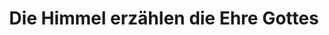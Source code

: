 ---
title: Die Himmel erzählen die Ehre Gottes
composer: Heinrich Schütz (1585-1672)
duration: 3 Minuten
instrumentation: Chor, 6-stimmig
score-id: 366537
---